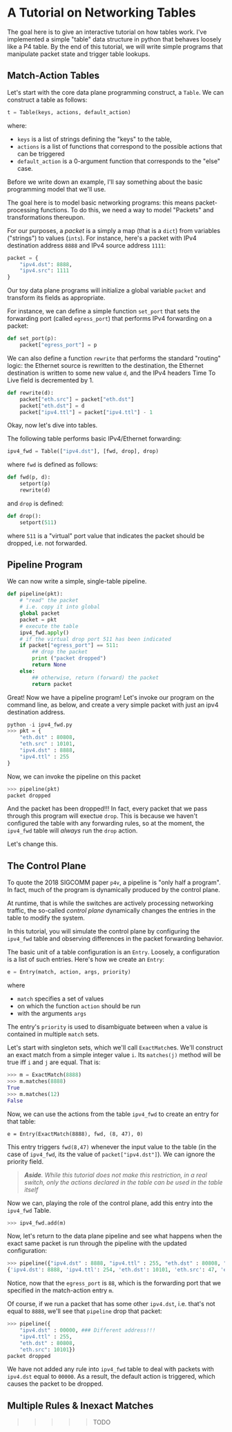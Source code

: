 # A Tutorial on Networking Tables

The goal here is to give an interactive tutorial on how tables work.
I've implemented a simple "table" data structure in python that
behaves loosely like a P4 table. By the end of this tutorial, 
we will write simple programs that manipulate packet state and trigger
table lookups.

## Match-Action Tables

Let's start with the core data plane programming construct, a `Table`. We can construct a table as follows:
```python
t = Table(keys, actions, default_action)
```
where: 
- `keys` is a list of strings defining the "keys" to the table,
- `actions` is a list of functions that correspond to the possible actions that can be triggered
- `default_action` is a 0-argument function that corresponds to the "else" case.

Before we write down an example, I'll say something about the basic programming model that we'll use.

The goal here is to model basic networking programs: this means packet-processing functions. 
To do this, we need a way to model "Packets" and transformations thereupon.

For our purposes, a _packet_ is a simply a map (that is a `dict`) from variables ("strings") to values (`ints`). For instance, here's a packet with IPv4 destination address `8888` and IPv4 source address `1111`:
```python
packet = {
    "ipv4.dst": 8888,
    "ipv4.src": 1111
}
```

Our toy data plane programs will initialize a global variable `packet` and transform its fields as appropriate.

For instance, we can define a simple function `set_port` that sets the forwarding port (called `egress_port`) that performs IPv4 forwarding on a packet:
```python
def set_port(p):
    packet["egress_port"] = p
```
We can also define a function `rewrite` that performs the standard "routing" logic: the Ethernet source is rewritten to the destination, the Ethernet destination is written to some new value `d`, and the IPv4 headers Time To Live field is decremented by 1.
```python
def rewrite(d):
    packet["eth.src"] = packet["eth.dst"]
    packet["eth.dst"] = d
    packet["ipv4.ttl"] = packet["ipv4.ttl"] - 1
```

Okay, now let's dive into tables. 

The following table performs basic IPv4/Ethernet forwarding:
```python
ipv4_fwd = Table(["ipv4.dst"], [fwd, drop], drop)
```
where `fwd` is defined as follows:
```python
def fwd(p, d):
    setport(p)
    rewrite(d)
```
and `drop` is defined:
```python
def drop():
    setport(511)
```
where `511` is a "virtual" port value that indicates the packet should be dropped, i.e. not forwarded.

## Pipeline Program

We can now write a simple, single-table pipeline.

```python
def pipeline(pkt):
    # "read" the packet
    # i.e. copy it into global 
    global packet
    packet = pkt 
    # execute the table
    ipv4_fwd.apply()
    # if the virtual drop port 511 has been indicated
    if packet["egress_port"] == 511:
        ## drop the packet
        print ("packet dropped")
        return None
    else:
        ## otherwise, return (forward) the packet
        return packet
```
Great! Now we have a pipeline program! Let's invoke our program on the command line, as below, and create a very simple packet with just an ipv4 destination address.

```python
python -i ipv4_fwd.py
>>> pkt = {
    "eth.dst" : 80808,
    "eth.src" : 10101,
    "ipv4.dst" : 8888, 
    "ipv4.ttl" : 255
}
```
Now, we can invoke the pipeline on this packet
```python
>>> pipeline(pkt)
packet dropped
```
And the packet has been dropped!!! In fact, every packet that we pass through this program will exectue `drop`. This is because we haven't configured the table with any forwarding rules, so at the moment, the `ipv4_fwd` table will _always_ run the `drop` action.

Let's change this.

## The Control Plane

To quote the 2018 SIGCOMM paper `p4v`, a pipeline is "only half a program". In fact, much of the program is dynamically produced  by the control plane.

At runtime, that is while the switches are actively processing networking traffic, the so-called _control plane_ dynamically changes the entries in the table to modify the system.

In this tutorial, you will simulate the control plane by configuring the `ipv4_fwd` table and observing differences in the packet forwarding behavior.

The basic unit of a table configuration is an `Entry`. Loosely, a configuration is a list of such entries. Here's how we create an `Entry`:
```python
e = Entry(match, action, args, priority)
```
where
- `match` specifies a set of values
- on which the function `action` should be run
- with the arguments `args`

The entry's `priority` is used to disambiguate between when a value is contained in multiple `match` sets.

Let's start with singleton sets, which we'll call `ExactMatch`es. We'll construct an exact match from a simple integer value `i`. Its `matches(j)` method will be true iff `i` and `j` are equal. That is: 
```python
>>> m = ExactMatch(8888)
>>> m.matches(8888)
True
>>> m.matches(12)
False
```

Now, we can use the actions from the table `ipv4_fwd` to create an entry for that table:
```
e = Entry(ExactMatch(8888), fwd, (8, 47), 0)
```
This entry triggers `fwd(8,47)` whenever the input value to the table (in the case of `ipv4_fwd`, its the value of `packet["ipv4.dst"]`). We can ignore the priority field. 

> *__Aside__. While this tutorial does not make this restriction, in a real switch, only the actions declared in the table can be used in the table itself*

Now we can, playing the role of the control plane, add this entry into the `ipv4_fwd` Table.

```python
>>> ipv4_fwd.add(m)
```

Now, let's return to the data plane pipeline and see what happens when the exact same packet is run through the pipeline with the updated configuration:
```python
>>> pipeline({"ipv4.dst" : 8888, "ipv4.ttl" : 255, "eth.dst" : 80808, "eth.src": 10101})
{'ipv4.dst': 8888, 'ipv4.ttl': 254, 'eth.dst': 10101, 'eth.src': 47, 'egress_port': 88}
```
Notice, now that the `egress_port` is `88`, which is the forwarding port that we specified in the match-action entry `m`.

Of course, if we run a packet that has some other `ipv4.dst`, i.e. that's not equal to `8888`, we'll see that `pipeline` drop that packet:
```python
>>> pipeline({
    "ipv4.dst" : 00000, ### Different address!!!
    "ipv4.ttl" : 255, 
    "eth.dst" : 80808, 
    "eth.src": 10101})
packet dropped
```
We have not added any rule into `ipv4_fwd` table to deal with packets with `ipv4.dst` equal to `00000`. As a result, the default action is triggered, which causes the packet to be dropped.

## Multiple Rules & Inexact Matches

>>>>> TODO